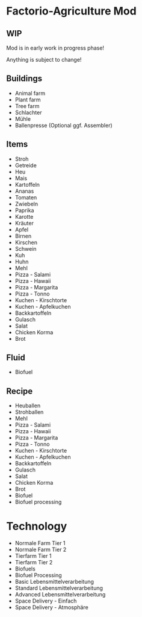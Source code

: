 # Factorio-Agriculture Mod

## WIP
Mod is in early work in progress phase!

Anything is subject to change!

## Buildings
- Animal farm
- Plant farm
- Tree farm
- Schlachter
- Mühle
- Ballenpresse (Optional ggf. Assembler)

## Items
- Stroh
- Getreide
- Heu
- Mais
- Kartoffeln
- Ananas
- Tomaten
- Zwiebeln
- Paprika
- Karotte
- Kräuter
- Apfel
- Birnen
- Kirschen
- Schwein
- Kuh
- Huhn
- Mehl
- Pizza - Salami
- Pizza - Hawaii
- Pizza - Margarita
- Pizza - Tonno
- Kuchen - Kirschtorte
- Kuchen - Apfelkuchen
- Backkartoffeln
- Gulasch
- Salat
- Chicken Korma
- Brot

## Fluid
- Biofuel

## Recipe
- Heuballen
- Strohballen
- Mehl
- Pizza - Salami
- Pizza - Hawaii
- Pizza - Margarita
- Pizza - Tonno
- Kuchen - Kirschtorte
- Kuchen - Apfelkuchen
- Backkartoffeln
- Gulasch
- Salat
- Chicken Korma
- Brot
- Biofuel
- Biofuel processing

# Technology
- Normale Farm Tier 1
- Normale Farm Tier 2
- Tierfarm Tier 1
- Tierfarm Tier 2
- Biofuels
- Biofuel Processing
- Basic Lebensmittelverarbeitung
- Standard Lebensmittelverarbeitung
- Advanced Lebensmittelverarbeitung
- Space Delivery - Einfach
- Space Delivery - Atmosphäre 
